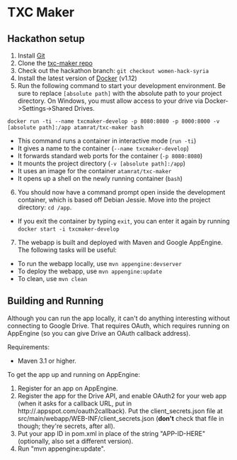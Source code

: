 # TXC Maker

## Hackathon setup
1. Install [Git](https://git-scm.com/book/en/v2/Getting-Started-Installing-Git)
2. Clone the [txc-maker repo](https://github.com/translation-cards/txc-maker.git)
3. Check out the hackathon branch: `git checkout women-hack-syria`
4. Install the latest version of [Docker](https://docs.docker.com/engine/installation/) (v1.12)
5. Run the following command to start your development environment. Be sure to replace `[absolute path]` with the absolute path to your project directory. On Windows, you must allow access to your drive via Docker->Settings->Shared Drives.

  `docker run -ti --name txcmaker-develop -p 8080:8080 -p 8000:8000 -v [absolute path]:/app atamrat/txc-maker bash`

 * This command runs a container in interactive mode (`run -ti`)
 * It gives a name to the container (`--name txcmaker-develop`)
 * It forwards standard web ports for the container (`-p 8080:8080`)
 * It mounts the project directory (`-v [absolute path]:/app`)
 * It uses an image for the container `atamrat/txc-maker`
 * It opens up a shell on the newly running container (`bash`)
6. You should now have a command prompt open inside the development container, which is based off Debian Jessie. Move into the project directory: `cd /app`.
 * If you exit the container by typing `exit`, you can enter it again by running `docker start -i txcmaker-develop`
7. The webapp is built and deployed with Maven and Google AppEngine. The following tasks will be useful:
 * To run the webapp locally, use `mvn appengine:devserver`
 * To deploy the webapp, use `mvn appengine:update`
 * To clean, use `mvn clean`


## Building and Running

Although you can run the app locally, it can't do anything interesting without connecting to Google Drive. That requires OAuth, which requires running on AppEngine (so you can give Drive an OAuth callback address).

Requirements:
*  Maven 3.1 or higher.

To get the app up and running on AppEngine:
1.  Register for an app on AppEngine.
2.  Register the app for the Drive API, and enable OAuth2 for your web app (when it asks for a callback URL, put in http://<APP-ID>.appspot.com/oauth2callback). Put the client_secrets.json file at src/main/webapp/WEB-INF/client_secrets.json (**don't** check that file in though; they're secrets, after all).
3.  Put your app ID in pom.xml in place of the string "APP-ID-HERE" (optionally, also set a different version).
4.  Run "mvn appengine:update".
